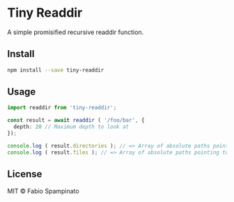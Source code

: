 # Tiny Readdir

A simple promisified recursive readdir function.

## Install

```sh
npm install --save tiny-readdir
```

## Usage

```ts
import readdir from 'tiny-readdir';

const result = await readdir ( '/foo/bar', {
  depth: 20 // Maximum depth to look at
});

console.log ( result.directories ); // => Array of absolute paths pointing to directories
console.log ( result.files ); // => Array of absolute paths pointing to files

```

## License

MIT © Fabio Spampinato
